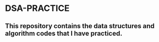 # DSA-PRACTICE

## This repository contains the data structures and algorithm codes that I have practiced.
